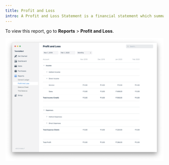 ```yaml
---
title: Profit and Loss
intro: A Profit and Loss Statement is a financial statement which summarizes all the revenues and expenses in a given period. The report is also known as P&L Statement.
---
```


To view this report, go to **Reports** > **Profit and Loss**.

![Profit and Loss](./images/profit-and-loss.png)
